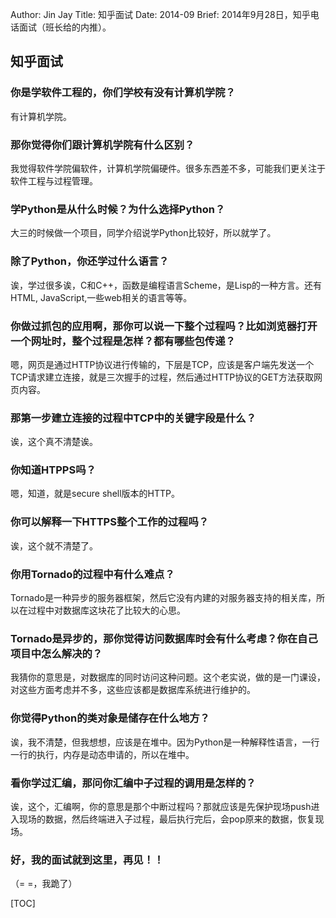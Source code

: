 Author: Jin Jay
Title: 知乎面试
Date: 2014-09
Brief: 2014年9月28日，知乎电话面试（班长给的内推）。

## 知乎面试

### 你是学软件工程的，你们学校有没有计算机学院？
有计算机学院。

### 那你觉得你们跟计算机学院有什么区别？
我觉得软件学院偏软件，计算机学院偏硬件。很多东西差不多，可能我们更关注于软件工程与过程管理。

### 学Python是从什么时候？为什么选择Python？
大三的时候做一个项目，同学介绍说学Python比较好，所以就学了。

### 除了Python，你还学过什么语言？
诶，学过很多诶，C和C++，函数是编程语言Scheme，是Lisp的一种方言。还有HTML, JavaScript,一些web相关的语言等等。

### 你做过抓包的应用啊，那你可以说一下整个过程吗？比如浏览器打开一个网址时，整个过程是怎样？都有哪些包传递？
嗯，网页是通过HTTP协议进行传输的，下层是TCP，应该是客户端先发送一个TCP请求建立连接，就是三次握手的过程，然后通过HTTP协议的GET方法获取网页内容。

### 那第一步建立连接的过程中TCP中的关键字段是什么？
诶，这个真不清楚诶。

### 你知道HTPPS吗？
嗯，知道，就是secure shell版本的HTTP。

### 你可以解释一下HTTPS整个工作的过程吗？
诶，这个就不清楚了。

### 你用Tornado的过程中有什么难点？
Tornado是一种异步的服务器框架，然后它没有内建的对服务器支持的相关库，所以在过程中对数据库这块花了比较大的心思。

### Tornado是异步的，那你觉得访问数据库时会有什么考虑？你在自己项目中怎么解决的？
我猜你的意思是，对数据库的同时访问这种问题。这个老实说，做的是一门课设，对这些方面考虑并不多，这些应该都是数据库系统进行维护的。


### 你觉得Python的类对象是储存在什么地方？
诶，我不清楚，但我想想，应该是在堆中。因为Python是一种解释性语言，一行一行的执行，内存是动态申请的，所以在堆中。

### 看你学过汇编，那问你汇编中子过程的调用是怎样的？
诶，这个，汇编啊，你的意思是那个中断过程吗？那就应该是先保护现场push进入现场的数据，然后终端进入子过程，最后执行完后，会pop原来的数据，恢复现场。

### 好，我的面试就到这里，再见！！
（= =，我跪了）


[TOC]